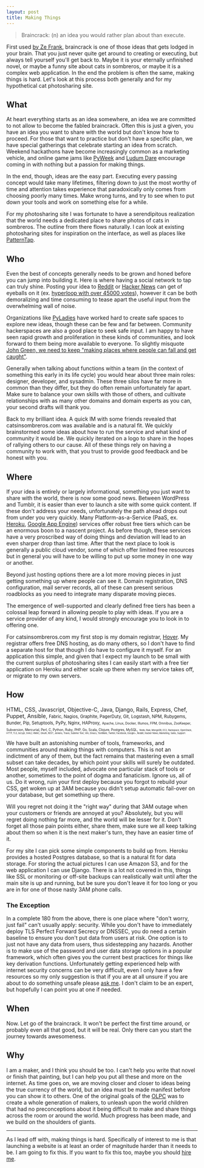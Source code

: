 ```yaml
---
layout: post
title: Making Things
---
```


<blockquote>Braincrack: (n) an idea you would rather plan about than execute.</blockquote>

First used [by Ze Frank](https://www.youtube.com/watch?v=0sHCQWjTrJ8), braincrack
is one of those ideas that gets lodged in your brain. That you just never quite
get around to creating or executing, but always tell yourself you'll get back to.
Maybe it is your eternally unfinished novel, or maybe a funny site about cats in
sombreros, or maybe it is a complex web application. In the end the problem is often the same,
making things is hard. Let's look at this process both generally and for my
hypothetical cat photosharing site.

## What

At heart everything starts as an idea somewhere, an idea we are committed to not
allow to become the fabled braincrack. Often this is just a given, you have an
idea you want to share with the world but don't know how to proceed. For those that
want to practice but don't have a specific plan, we have
special gatherings that celebrate starting an idea from scratch. Weekend hackathons
have become increasingly common as a marketing vehicle, and online game jams like
[PyWeek](http://pyweek.org/) and [Ludum Dare](http://www.ludumdare.com/) encourage
coming in with nothing but a passion for making things.

In the end, though, ideas are the easy part. Executing every passing concept
would take many lifetimes, filtering down to just the most worthy of time and
attention takes experience that paradoxically only comes from choosing poorly
many times. Make wrong turns, and try to see when to put down your tools and work on
something else for a while.

For my photosharing site I was fortunate to have a serendipitous realization
that the world needs a dedicated place to share photos of cats in sombreros. The
outline from there flows naturally. I can look at existing photosharing sites for
inspiration on the interface, as well as places like [PatternTap](http://patterntap.com/?terms=photo).

## Who

Even the best of concepts generally needs to be grown and honed before you can
jump into building it. Here is where having a social network to tap can truly shine.
Posting your idea to [Reddit](http://reddit.com/) or [Hacker News](http://news.ycombinator.com/)
can get of eyeballs on it (ex. [hyperloop with over 45000 votes](http://www.reddit.com/r/technology/comments/1k8bhi/elon_musk_has_unveiled_new_details_about_the/)),
however it can be both demoralizing and time consuming to tease apart the useful
input from the overwhelming wall of noise.

Organizations like [PyLadies](http://www.pyladies.com/)
have worked hard to create safe spaces to explore new ideas, though these can
be few and far between. Community hackerspaces are also a good place to seek
safe input. I am happy to have seen rapid growth and proliferation in these kinds
of communities, and look forward to them being more available to everyone. To
slightly misquote [John Green, we need to keep "making places where people can fall and get caught"](http://nerdfighteria.info/video/54/STZdi7aTuOU).

Generally when talking about functions within a team (in the context of something
this early in its life cycle) you would hear about three main roles: designer,
developer, and sysadmin. These three silos have far more in common than they
differ, but they do often remain unfortunately far apart. Make sure to balance
your own skills with those of others, and cultivate relationships with as many
other domains and domain experts as you can, your second drafts will thank you.

Back to my brilliant idea. A quick IM with some friends revealed that catsinsombreros.com
was available and is a natural fit. We quickly brainstormed some ideas about how
to run the service and what kind of community it would be. We quickly iterated on a logo to share in the
hopes of rallying others to our cause. All of these things rely on having
a community to work with, that you trust to provide good feedback and be honest
with you.

## Where

If your idea is entirely or largely informational, something you just want to
share with the world, there is now some good news. Between WordPress and Tumblr,
it is easier than ever to launch a site with some quick content. If these don't
address your needs, unfortunately the path ahead drops out from under you very
quickly. Many Platform-as-a-Service (PaaS, ex. [Heroku](https://www.heroku.com/),
[Google App Engine](https://developers.google.com/appengine/))
services offer robust free tiers which can be an enormous boon to a nascent project.
As before though, these services have a very proscribed way of doing things and
deviation will lead to an even sharper drop than last time. After that the next
place to look is generally a public cloud vendor, some of which offer limited
free resources but in general you will have to be willing to put up some money in
one way or another.

Beyond just hosting options there are a lot more moving pieces in just getting
something up where people can see it. Domain registration, DNS configuration,
mail server records, all of these can present serious roadblocks as you need to
integrate many disparate moving pieces.

The emergence of well-supported and clearly defined free tiers has been a colossal
leap forward in allowing people to play with ideas. If you are a service provider
of any kind, I would strongly encourage you to look in to offering one.

For catsinsombreros.com my first stop is my domain registrar, [Hover](http://hover.com/).
My registrar offers free DNS hosting, as do many others, so I don't have to find
a separate host for that though I do have to configure it myself. For an application
this simple, and given that I expect my launch to be small with the current
surplus of photosharing sites I can easily start with a free tier application on
Heroku and either scale up there when my service takes off, or migrate to my own
servers.

## How

<p id="making-how">
<span>HTML, CSS, Javascript, Objective-C, Java, Django, Rails, Express, Chef, Puppet, Ansible,</span>
<span style="font-size: 80%;">Fabric, Nagios, Graphite, PagerDuty, Git, Logstash, NPM, Rubygems, Bunder, Pip, Setuptools, PyPy, Nginx, HAProxy,</span>
<span style="font-size: 60%;">Apache, Linux, Docker, Illumos, FPM, Omnibus, ZooKeeper, Subversion, Mercurial, Perl, C, Python, Ruby, PHP, Go, Scala, Clojure, Postgres, MySQL,</span>
<span style="font-size: 40%;">Redis, Riak, MongoDB, EC2, Rackspace, OpenStack, HTTP, TLS, bcrypt, SHA2, HMAC, OAuth, REST, Jenkins, Travis, Sublime Text, Vim, Emacs, TextMate, Twitter, Facebook, Google+, Reddit, Hacker News, Marketing, Sales, Support.</span>
</p>

We have built an astonishing number of tools, frameworks, and communities around
making things with computers. This is not an indictment of any of them, but the
fact remains that mastering even a small subset can take decades, by which point
your skills will surely be outdated. Most people, myself included, advocate one
particular stack of tools or another, sometimes to the point of dogma and fanaticism.
Ignore us, all of us. Do it wrong, ruin your first deploy because you forgot to
rebuild your CSS, get woken up at 3AM because you didn't setup automatic fail-over on your
database, but get something up there.

Will you regret not doing it the "right way" during that 3AM outage when your
customers or friends are annoyed at you? Absolutely, but you will regret doing
nothing far more, and the world will be lesser for it. Don't forget all those
pain points either, share them, make sure we all keep talking about them so when
it is the next maker's turn, they have an easier time of it.

For my site I can pick some simple components to build up from. Heroku provides
a hosted Postgres database, so that is a natural fit for data storage. For storing
the actual pictures I can use Amazon S3, and for the web application I can use Django.
There is a lot not covered in this, things like SSL or monitoring or off-site backups
can realistically wait until after the main site is up and running, but be sure
you don't leave it for too long or you are in for one of those nasty 3AM phone calls.

### The Exception

In a complete 180 from the above, there is one place where "don't worry, just
fail" can't usually apply: security. While you don't have to immediately deploy
TLS Perfect Forward Secrecy or DNSSEC, you do need a certain baseline to ensure
you don't put data from users at risk. One option is to just not have any data
from users, thus sidestepping any hazards. Another is to make use of the password
and user data storage options in a popular framework, which often gives you the
current best practices for things like key derivation functions. Unfortunately
getting experienced help with internet security concerns can be very difficult,
even I only have a few resources so my only suggestion is that if you are at all
unsure if you are about to do something unsafe please [ask me](https://twitter.com/kantrn).
I don't claim to be an expert, but hopefully I can point you at one if needed.

## When

Now. Let go of the braincrack. It won't be perfect the first time around, or
probably even all that good, but it will be real. Only there can you start the
journey towards awesomeness.

## Why

I am a maker, and I think you should be too. I can't help you write that novel
or finish that painting, but I can help you put all these and more on the internet.
As time goes on, we are moving closer and closer to ideas being the true currency
of the world, but an idea must be made manifest before you can show it to others.
One of the original goals of the [OLPC](http://laptop.org/) was to create a whole
generation of makers, to unleash upon the world children that had no preconceptions
about it being difficult to make and share things across the room or around the world.
Much progress has been made, and we build on the shoulders of giants.

-----

As I lead off with, making things is hard. Specifically of interest to me is that launching a website is
at least an order of magnitude harder than it needs to be. I am going to fix this. If you want to fix this too,
maybe you should <a href="&#x6d;&#97;&#x69;&#108;&#x74;&#111;&#x3a;&#110;&#111;&#x61;&#104;&#x40;&#x63;&#x6f;&#x64;&#101;&#114;&#x61;&#110;&#103;&#101;&#x72;&#46;&#110;&#x65;&#x74;?subject=Work with me">hire me</a>.
